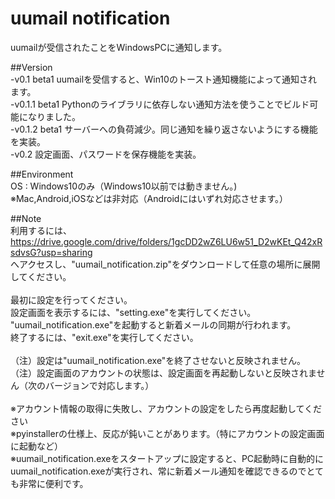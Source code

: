 # uumail notification

uumailが受信されたことをWindowsPCに通知します。

##Version<br>
  -v0.1 beta1 uumailを受信すると、Win10のトースト通知機能によって通知されます。<br>
  -v0.1.1 beta1 Pythonのライブラリに依存しない通知方法を使うことでビルド可能になりました。<br>
  -v0.1.2 beta1 サーバーへの負荷減少。同じ通知を繰り返さないようにする機能を実装。<br>
  -v0.2 設定画面、パスワードを保存機能を実装。<br>


##Environment<br>
  OS : Windows10のみ（Windows10以前では動きません。)<br>
  ※Mac,Android,iOSなどは非対応（Androidにはいずれ対応させます。）<br>

##Note<br>
利用するには、
<br>
https://drive.google.com/drive/folders/1gcDD2wZ6LU6w51_D2wKEt_Q42xRsdvsG?usp=sharing
<br>
へアクセスし、"uumail_notification.zip"をダウンロードして任意の場所に展開してください。<br>
<br>
最初に設定を行ってください。<br>
設定画面を表示するには、"setting.exe"を実行してください。
<br>
"uumail_notification.exe"を起動すると新着メールの同期が行われます。<br>
終了するには、"exit.exe"を実行してください。<br>
<br>
（注）設定は"uumail_notification.exe"を終了させないと反映されません。<br>
（注）設定画面のアカウントの状態は、設定画面を再起動しないと反映されません（次のバージョンで対応します。）<br>
<br>
※アカウント情報の取得に失敗し、アカウントの設定をしたら再度起動してください<br>
※pyinstallerの仕様上、反応が鈍いことがあります。（特にアカウントの設定画面に起動など）<br>
※uumail_notification.exeをスタートアップに設定すると、PC起動時に自動的にuumail_notification.exeが実行され、常に新着メール通知を確認できるのでとても非常に便利です。<br>

